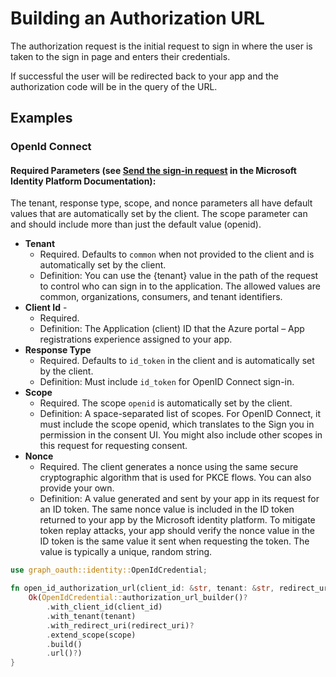 # Building an Authorization URL

The authorization request is the initial request to sign in where the user
is taken to the sign in page and enters their credentials.

If successful the user will be redirected back to your app and the authorization
code will be in the query of the URL.

## Examples


### OpenId Connect

#### Required Parameters (see [Send the sign-in request](https://learn.microsoft.com/en-us/azure/active-directory/develop/v2-protocols-oidc#send-the-sign-in-request) in the Microsoft Identity Platform Documentation):

The tenant, response type, scope, and nonce parameters all have default values that are automatically set by
the client. The scope parameter can and should include more than just the default value (openid).

* **Tenant**
  * Required. Defaults to `common` when not provided to the client and is automatically set by the client.
  * Definition: You can use the {tenant} value in the path of the request to control who can sign in to the application. 
    The allowed values are common, organizations, consumers, and tenant identifiers.
* **Client Id** - 
  * Required.
  * Definition: The Application (client) ID that the Azure portal – App registrations experience assigned to your app.
* **Response Type**
  * Required. Defaults to `id_token` in the client and is automatically set by the client.
  * Definition: Must include `id_token` for OpenID Connect sign-in.
* **Scope** 
  * Required. The scope `openid` is automatically set by the client.
  * Definition: A space-separated list of scopes. For OpenID Connect, it must include the scope openid, which translates to the 
    Sign you in permission in the consent UI. You might also include other scopes in this request for requesting consent.
* **Nonce**
  * Required. The client generates a nonce using the same secure cryptographic algorithm that is used for PKCE flows. You can also provide your own.
  * Definition: A value generated and sent by your app in its request for an ID token. 
  The same nonce value is included in the ID token returned to your app by the Microsoft identity platform. 
  To mitigate token replay attacks, your app should verify the nonce value in the ID token is the same value it sent 
  when requesting the token. The value is typically a unique, random string.

```rust
use graph_oauth::identity::OpenIdCredential;

fn open_id_authorization_url(client_id: &str, tenant: &str, redirect_uri: &str, scope: Vec<&str>) -> anyhow::Result<Url> {
    Ok(OpenIdCredential::authorization_url_builder()?
        .with_client_id(client_id)
        .with_tenant(tenant)
        .with_redirect_uri(redirect_uri)?
        .extend_scope(scope)
        .build()
        .url()?)
}
```
